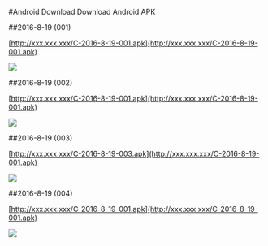 #Android Download
Download Android APK

##2016-8-19 (001)

[http://xxx.xxx.xxx/C-2016-8-19-001.apk](http://xxx.xxx.xxx/C-2016-8-19-001.apk)

![](https://ss2.baidu.com/6ONYsjip0QIZ8tyhnq/it/u=2581253246,2033316827&fm=58)

##2016-8-19 (002)

[http://xxx.xxx.xxx/C-2016-8-19-001.apk](http://xxx.xxx.xxx/C-2016-8-19-001.apk)

![](https://ss2.baidu.com/6ONYsjip0QIZ8tyhnq/it/u=2581253246,2033316827&fm=58)


##2016-8-19 (003)

[http://xxx.xxx.xxx/C-2016-8-19-003.apk](http://xxx.xxx.xxx/C-2016-8-19-001.apk)

![](https://ss2.baidu.com/6ONYsjip0QIZ8tyhnq/it/u=2581253246,2033316827&fm=58)


##2016-8-19 (004)

[http://xxx.xxx.xxx/C-2016-8-19-001.apk](http://xxx.xxx.xxx/C-2016-8-19-001.apk)

![](https://ss2.baidu.com/6ONYsjip0QIZ8tyhnq/it/u=2581253246,2033316827&fm=58)
